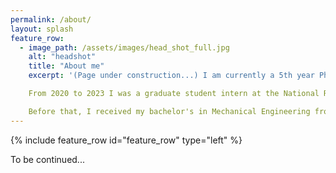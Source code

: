 ```yaml
---
permalink: /about/
layout: splash
feature_row:
  - image_path: /assets/images/head_shot_full.jpg
    alt: "headshot"
    title: "About me"
    excerpt: '(Page under construction...) I am currently a 5th year PhD Candidate in Stanford's Mechanical Engineering department...<br>  

    From 2020 to 2023 I was a graduate student intern at the National Renewable Energy Laboratory...<br>  

    Before that, I received my bachelor's in Mechanical Engineering from the University of Michigan, Ann Arbor.'
---
```


{% include feature_row id="feature_row" type="left" %}

To be continued...
